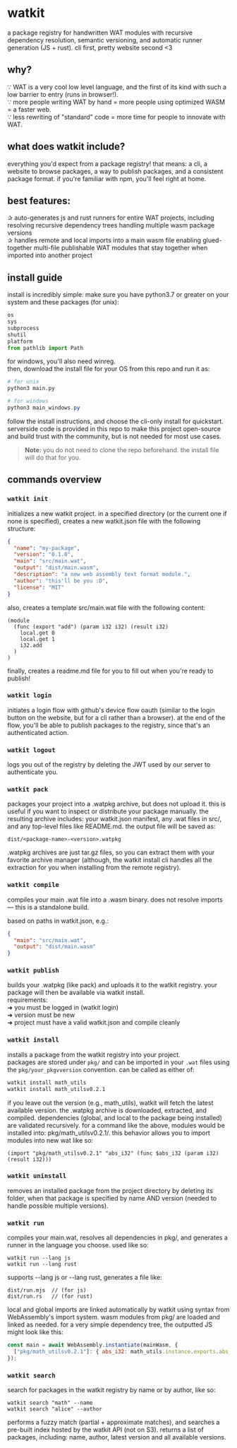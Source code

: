 # watkit
a package registry for handwritten WAT modules with recursive dependency resolution, semantic versioning, and automatic runner generation (JS + rust). 
cli first, pretty website second <3

## why?
∵ WAT is a very cool low level language, and the first of its kind with such a low barrier to entry (runs in browser!).  
∵ more people writing WAT by hand = more people using optimized WASM = a faster web.  
∵ less rewriting of "standard" code = more time for people to innovate with WAT.

## what does watkit include?
everything you'd expect from a package registry! that means: a cli, a website to browse packages, a way to publish packages, and a consistent package format. if you're familiar with npm, you'll feel right at home. 

## best features: 
✰ auto-generates js and rust runners for entire WAT projects, including resolving recursive dependency trees handling multiple wasm package versions  
✰ handles remote and local imports into a main wasm file enabling glued-together multi-file publishable WAT modules that stay together when imported into another project

## install guide
install is incredibly simple: make sure you have python3.7 or greater on your system and these packages (for unix): 
```python
os
sys
subprocess
shutil
platform
from pathlib import Path
```
for windows, you'll also need winreg.  
then, download the install file for your OS from this repo and run it as: 
```bash 
# for unix
python3 main.py
```  

```powershell 
# for windows
python3 main_windows.py
```
follow the install instructions, and choose the cli-only install for quickstart. serverside code is provided in this repo to make this project open-source and build trust with the community, but is not needed for most use cases.

> **Note:** you do not need to clone the repo beforehand. the install file will do that for you.

## commands overview
### `watkit init`
initializes a new watkit project. in a specified directory (or the current one if none is specified), creates a new watkit.json file with the following structure:
```json
{
  "name": "my-package",
  "version": "0.1.0",
  "main": "src/main.wat",
  "output": "dist/main.wasm",
  "description": "a new web assembly text format module.",
  "author": "this'll be you :D",
  "license": "MIT"
}
```
also, creates a template src/main.wat file with the following content:
```wat
(module
  (func (export "add") (param i32 i32) (result i32)
    local.get 0
    local.get 1
    i32.add
  )
)
```
finally, creates a readme.md file for you to fill out when you're ready to publish!

### `watkit login`
initiates a login flow with github's device flow oauth (similar to the login button on the website, but for a cli rather than a browser). at the end of the flow, you'll be able to publish packages to the registry, since that's an authenticated action.

### `watkit logout`
logs you out of the registry by deleting the JWT used by our server to authenticate you.

### `watkit pack`
packages your project into a .watpkg archive, but does not upload it. this is useful if you want to inspect or distribute your package manually. the resulting archive includes: your watkit.json manifest, any .wat files in src/, and any top-level files like README.md. the output file will be saved as:
```
dist/<package-name>-<version>.watpkg
```
.watpkg archives are just tar.gz files, so you can extract them with your favorite archive manager (although, the watkit install cli handles all the extraction for you when installing from the remote registry).

### `watkit compile`
compiles your main .wat file into a .wasm binary. does not resolve imports — this is a standalone build.

based on paths in watkit.json, e.g.:
```json
{
  "main": "src/main.wat",
  "output": "dist/main.wasm"
}
```

### `watkit publish`
builds your .watpkg (like pack) and uploads it to the watkit registry. your package will then be available via watkit install.  
requirements:  
➜ you must be logged in (watkit login)  
➜ version must be new  
➜ project must have a valid watkit.json and compile cleanly

### `watkit install`
installs a package from the watkit registry into your project.  
packages are stored under `pkg/` and can be imported in your `.wat` files using the `pkg/your_pkgvversion` convention. can be called as either of:
```bash
watkit install math_utils
watkit install math_utilsv0.2.1
```

if you leave out the version (e.g., math_utils), watkit will fetch the latest available version. the .watpkg archive is downloaded, extracted, and compiled. dependencies (global, and local to the package being installed) are validated recursively. for a command like the above, modules would be installed into: pkg/math_utilsv0.2.1/. 
this behavior allows you to import modules into new wat like so:
```wasm
(import "pkg/math_utilsv0.2.1" "abs_i32" (func $abs_i32 (param i32) (result i32)))
```
### `watkit uninstall`
removes an installed package from the project directory by deleting its folder, when that package is specified by name AND version (needed to handle possible multiple versions). 

### `watkit run`

compiles your main.wat, resolves all dependencies in pkg/, and generates a runner in the language you choose. used like so:
```
watkit run --lang js
watkit run --lang rust
```
supports --lang js or --lang rust, generates a file like:
```
dist/run.mjs  // (for js)
dist/run.rs   // (for rust)
```
local and global imports are linked automatically by watkit using syntax from WebAssembly's import system. wasm modules from pkg/ are loaded and linked as needed. for a very simple dependency tree, the outputted JS might look like this: 

```javascript
const main = await WebAssembly.instantiate(mainWasm, {
  ["pkg/math_utilsv0.2.1"]: { abs_i32: math_utils.instance.exports.abs_i32 }
});
```

### `watkit search`

search for packages in the watkit registry by name or by author, like so:
```
watkit search "math" --name
watkit search "alice" --author
```
performs a fuzzy match (partial + approximate matches), and searches a pre-built index hosted by the watkit API (not on S3). 
returns a list of packages, including: name, author, latest version and all available versions. 

